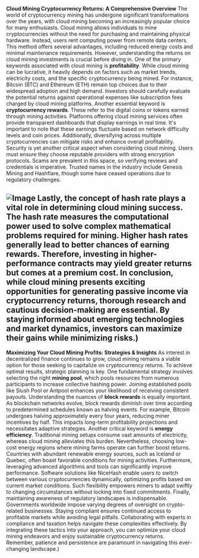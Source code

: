 **Cloud Mining Cryptocurrency Returns: A Comprehensive Overview**
The world of cryptocurrency mining has undergone significant transformations over the years, with cloud mining becoming an increasingly popular choice for many enthusiasts. Cloud mining allows individuals to mine cryptocurrencies without the need for purchasing and maintaining physical hardware. Instead, users rent computing power from remote data centers. This method offers several advantages, including reduced energy costs and minimal maintenance requirements. However, understanding the returns on cloud mining investments is crucial before diving in.
One of the primary keywords associated with cloud mining is **profitability**. While cloud mining can be lucrative, it heavily depends on factors such as market trends, electricity costs, and the specific cryptocurrency being mined. For instance, Bitcoin (BTC) and Ethereum (ETH) remain top choices due to their widespread adoption and high demand. Investors should carefully evaluate the potential returns against operational expenses like subscription fees charged by cloud mining platforms.
Another essential keyword is **cryptocurrency rewards**. These refer to the digital coins or tokens earned through mining activities. Platforms offering cloud mining services often provide transparent dashboards that display earnings in real time. It's important to note that these earnings fluctuate based on network difficulty levels and coin prices. Additionally, diversifying across multiple cryptocurrencies can mitigate risks and enhance overall profitability.
Security is yet another critical aspect when considering cloud mining. Users must ensure they choose reputable providers with strong encryption protocols. Scams are prevalent in this space, so verifying reviews and credentials is imperative. Trusted names in the industry include Genesis Mining and Hashflare, though some have ceased operations due to regulatory challenges.

![Image](https://github.com/user-attachments/assets/4a25d116-2220-4385-b08e-f287af8fcbc4)
Lastly, the concept of **hash rate** plays a vital role in determining cloud mining success. The hash rate measures the computational power used to solve complex mathematical problems required for mining. Higher hash rates generally lead to better chances of earning rewards. Therefore, investing in higher-performance contracts may yield greater returns but comes at a premium cost.
In conclusion, while cloud mining presents exciting opportunities for generating passive income via cryptocurrency returns, thorough research and cautious decision-making are essential. By staying informed about emerging technologies and market dynamics, investors can maximize their gains while minimizing risks.)
---
**Maximizing Your Cloud Mining Profits: Strategies & Insights**
As interest in decentralized finance continues to grow, cloud mining remains a viable option for those seeking to capitalize on cryptocurrency returns. To achieve optimal results, strategic planning is key. One fundamental strategy involves selecting the right **mining pool**, which pools resources from numerous participants to increase collective hashing power. Joining established pools like Slush Pool or Antpool enhances your likelihood of receiving consistent payouts.
Understanding the nuances of **block rewards** is equally important. As blockchain networks evolve, block rewards diminish over time according to predetermined schedules known as halving events. For example, Bitcoin undergoes halving approximately every four years, reducing miner incentives by half. This impacts long-term profitability projections and necessitates adaptive strategies.
Another critical keyword is **energy efficiency**. Traditional mining setups consume vast amounts of electricity, whereas cloud mining alleviates this burden. Nevertheless, choosing low-cost energy regions where mining farms operate can further boost returns. Countries with abundant renewable energy sources, such as Iceland or Quebec, often boast favorable conditions for mining activities.
Furthermore, leveraging advanced algorithms and tools can significantly improve performance. Software solutions like NiceHash enable users to switch between various cryptocurrencies dynamically, optimizing profits based on current market conditions. Such flexibility empowers miners to adapt swiftly to changing circumstances without locking into fixed commitments.
Finally, maintaining awareness of regulatory landscapes is indispensable. Governments worldwide impose varying degrees of oversight on crypto-related businesses. Staying compliant ensures continued access to profitable markets while avoiding legal pitfalls. Collaborating with experts in compliance and taxation helps navigate these complexities effectively.
By integrating these tactics into your approach, you can optimize your cloud mining endeavors and enjoy sustainable cryptocurrency returns. Remember, patience and persistence are paramount in navigating this ever-changing landscape.)
